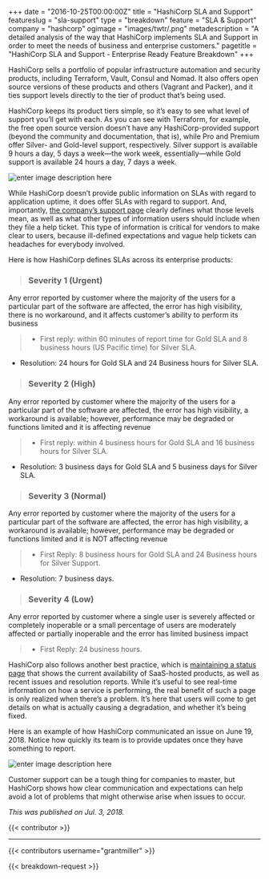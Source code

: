 +++
date = "2016-10-25T00:00:00Z"
title = "HashiCorp SLA and Support"
featureslug = "sla-support"
type = "breakdown"
feature = "SLA & Support"
company = "hashcorp"
ogimage = "images/twtr/.png"
metadescription = "A detailed analysis of the way that HashiCorp implements SLA and Support in order to meet the needs of business and enterprise customers."
pagetitle = "HashiCorp SLA and Support - Enterprise Ready Feature Breakdown"
+++

HashiCorp sells a portfolio of popular infrastructure automation and security products, including Terraform, Vault, Consul and Nomad. It also offers open source versions of these products and others (Vagrant and Packer), and it ties support levels directly to the tier of product that’s being used.

HashiCorp keeps its product tiers simple, so it’s easy to see what level of support you’ll get with each. As you can see with Terraform, for example, the free open source version doesn’t have any HashiCorp-provided support (beyond the community and documentation, that is), while Pro and Premium offer Silver- and Gold-level support, respectively. Silver support is available 9 hours a day, 5 days a week—the work week, essentially—while Gold support is available 24 hours a day, 7 days a week.

![enter image description here](/hashicorp/images/sla-support/hashicorp-pricing.jpg)

While HashiCorp doesn’t provide public information on SLAs with regard to application uptime, it does offer SLAs with regard to support. And, importantly, [the company’s support page](https://www.hashicorp.com/support.html) clearly defines what those levels mean, as well as what other types of information users should include when they file a help ticket. This type of information is critical for vendors to make clear to users, because ill-defined expectations and vague help tickets can headaches for everybody involved.

Here is how HashiCorp defines SLAs across its enterprise products:

> ### Severity 1 (Urgent)
Any error reported by customer where the majority of the users for a particular part of the software are affected, the error has high visibility, there is no workaround, and it affects customer’s ability to perform its business

> - First reply: within 60 minutes of report time for Gold SLA and 8 business hours (US Pacific time) for Silver SLA.
- Resolution: 24 hours for Gold SLA and 24 Business hours for Silver SLA.

> ### Severity 2 (High)
Any error reported by customer where the majority of the users for a particular part of the software are affected, the error has high visibility, a workaround is available; however, performance may be degraded or functions limited and it is affecting revenue

> - First reply: within 4 business hours for Gold SLA and 16 business hours for Silver SLA.
- Resolution: 3 business days for Gold SLA and 5 business days for Silver SLA.

> ### Severity 3 (Normal)
Any error reported by customer where the majority of the users for a particular part of the software are affected, the error has high visibility, a workaround is available; however, performance may be degraded or functions limited and it is NOT affecting revenue

> - First Reply: 8 business hours for Gold SLA and 24 Business hours for Silver Support.
- Resolution: 7 business days.

> ### Severity 4 (Low)
Any error reported by customer where a single user is severely affected or completely inoperable or a small percentage of users are moderately affected or partially inoperable and the error has limited business impact

> - First Reply: 24 business hours.

HashiCorp also follows another best practice, which is [maintaining a status page](https://status.hashicorp.com/) that shows the current availability of SaaS-hosted products, as well as recent issues and resolution reports. While it’s useful to see real-time information on how a service is performing, the real benefit of such a page is only realized when there’s a problem. It’s here that users will come to get details on what is actually causing a degradation, and whether it’s being fixed.

Here is an example of how HashiCorp communicated an issue on June 19, 2018. Notice how quickly its team is to provide updates once they have something to report.

![enter image description here](/hashicorp/images/sla-support/hashicorp-issue.jpg)

Customer support can be a tough thing for companies to master, but HashiCorp shows how clear communication and expectations can help avoid a lot of problems that might otherwise arise when issues to occur.

*This was published on Jul. 3, 2018.*

{{< contributor >}}

----
{{< contributors username="grantmiller" >}}

{{< breakdown-request >}}
